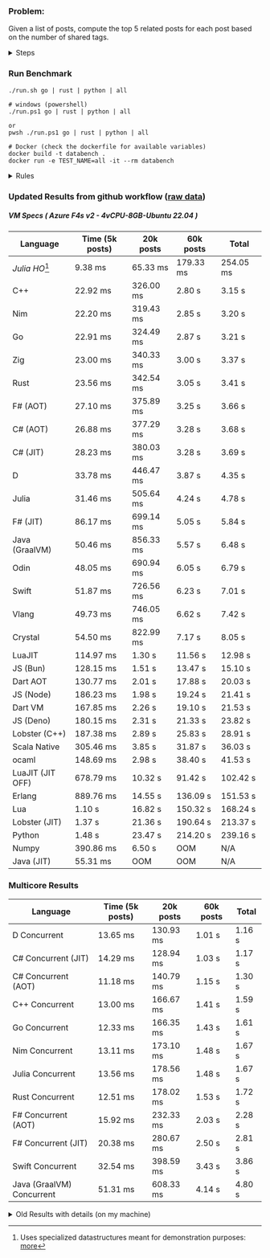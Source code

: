 ### Problem:

Given a list of posts, compute the top 5 related posts for each post based on the number of shared tags.

<details>
<summary> Steps </summary>

-   Read the posts JSON file.
-   Iterate over the posts and populate a map containing: `tag -> List<int>`, with the int representing the post index of each post with that tag.
-   Iterate over the posts and for each post:
    -   Create a map: `PostIndex -> int` to track the number of shared tags
    -   For each tag, Iterate over the posts that have that tag
    -   For each post, increment the shared tag count in the map.
-   Sort the related posts by the number of shared tags.
-   Write the top 5 related posts for each post to a new JSON file.
</details>

### Run Benchmark

```
./run.sh go | rust | python | all

# windows (powershell)
./run.ps1 go | rust | python | all

or
pwsh ./run.ps1 go | rust | python | all

# Docker (check the dockerfile for available variables)
docker build -t databench .
docker run -e TEST_NAME=all -it --rm databench
```

<details>
<summary> Rules </summary>

<h3>No:</h3>

-   FFI (including assembly inlining)
-   Unsafe code blocks
-   Custom benchmarking
-   Disabling runtime checks (bounds etc)
-   Specific hardware targeting
-   SIMD for single threaded solutions
-   Hardcoding number of posts
-   Lazy evaluation (Unless results are computed at runtime and timed)
-   Computation Caching

<h3>Must:</h3>

-   Support up to 100,000 posts
-   Support UTF8 strings
-   Parse json at runtime
-   Support up to 100 tags
-   Use a stable release of the compiler/runtime
-   Represent tags as strings
-   Be production ready
-   Use less than 8GB of memory
</details>

### Updated Results from github workflow ([raw data](https://github.com/jinyus/related_post_gen/blob/main/raw_results.md))

##### VM Specs ( Azure F4s v2 - 4vCPU-8GB-Ubuntu 22.04 )

| Language       | Time (5k posts)                       | 20k posts                              | 60k posts                           | Total     |
| -------------- | ------------------------------------- | -------------------------------------- | ----------------------------------- | --------- |
| _Julia HO_[^1] | 9.38 ms | 65.33 ms | 179.33 ms | 254.05 ms |
| C++ | 22.92 ms | 326.00 ms | 2.80 s | 3.15 s |
| Nim | 22.20 ms | 319.43 ms | 2.85 s | 3.20 s |
| Go | 22.91 ms | 324.49 ms | 2.87 s | 3.21 s |
| Zig | 23.00 ms | 340.33 ms | 3.00 s | 3.37 s |
| Rust | 23.56 ms | 342.54 ms | 3.05 s | 3.41 s |
| F# (AOT) | 27.10 ms | 375.89 ms | 3.25 s | 3.66 s |
| C# (AOT) | 26.88 ms | 377.29 ms | 3.28 s | 3.68 s |
| C# (JIT) | 28.23 ms | 380.03 ms | 3.28 s | 3.69 s |
| D | 33.78 ms | 446.47 ms | 3.87 s | 4.35 s |
| Julia | 31.46 ms | 505.64 ms | 4.24 s | 4.78 s |
| F# (JIT) | 86.17 ms | 699.14 ms | 5.05 s | 5.84 s |
| Java (GraalVM) | 50.46 ms | 856.33 ms | 5.57 s | 6.48 s |
| Odin | 48.05 ms | 690.94 ms | 6.05 s | 6.79 s |
| Swift | 51.87 ms | 726.56 ms | 6.23 s | 7.01 s |
| Vlang | 49.73 ms | 746.05 ms | 6.62 s | 7.42 s |
| Crystal | 54.50 ms | 822.99 ms | 7.17 s | 8.05 s |
| LuaJIT | 114.97 ms | 1.30 s | 11.56 s | 12.98 s |
| JS (Bun) | 128.15 ms | 1.51 s | 13.47 s | 15.10 s |
| Dart AOT | 130.77 ms | 2.01 s | 17.88 s | 20.03 s |
| JS (Node) | 186.23 ms | 1.98 s | 19.24 s | 21.41 s |
| Dart VM | 167.85 ms | 2.26 s | 19.10 s | 21.53 s |
| JS (Deno) | 180.15 ms | 2.31 s | 21.33 s | 23.82 s |
| Lobster (C++) | 187.38 ms | 2.89 s | 25.83 s | 28.91 s |
| Scala Native | 305.46 ms | 3.85 s | 31.87 s | 36.03 s |
| ocaml | 148.69 ms | 2.98 s | 38.40 s | 41.53 s |
| LuaJIT (JIT OFF) | 678.79 ms | 10.32 s | 91.42 s | 102.42 s |
| Erlang | 889.76 ms | 14.55 s | 136.09 s | 151.53 s |
| Lua | 1.10 s | 16.82 s | 150.32 s | 168.24 s |
| Lobster (JIT) | 1.37 s | 21.36 s | 190.64 s | 213.37 s |
| Python | 1.48 s | 23.47 s | 214.20 s | 239.16 s |
| Numpy | 390.86 ms | 6.50 s | OOM | N/A |
| Java (JIT) | 55.31 ms | OOM | OOM | N/A |

### Multicore Results

| Language       | Time (5k posts) | 20k posts        | 60k posts        | Total     |
| -------------- | --------------- | ---------------- | ---------------- | --------- |
| D Concurrent | 13.65 ms | 130.93 ms | 1.01 s | 1.16 s |
| C# Concurrent (JIT) | 14.29 ms | 128.94 ms | 1.03 s | 1.17 s |
| C# Concurrent (AOT) | 11.18 ms | 140.79 ms | 1.15 s | 1.30 s |
| C++ Concurrent | 13.00 ms | 166.67 ms | 1.41 s | 1.59 s |
| Go Concurrent | 12.33 ms | 166.35 ms | 1.43 s | 1.61 s |
| Nim Concurrent | 13.11 ms | 173.10 ms | 1.48 s | 1.67 s |
| Julia Concurrent | 13.56 ms | 178.56 ms | 1.48 s | 1.67 s |
| Rust Concurrent | 12.51 ms | 178.02 ms | 1.53 s | 1.72 s |
| F# Concurrent (AOT) | 15.92 ms | 232.33 ms | 2.03 s | 2.28 s |
| F# Concurrent (JIT) | 20.38 ms | 280.67 ms | 2.50 s | 2.81 s |
| Swift Concurrent | 32.54 ms | 398.59 ms | 3.43 s | 3.86 s |
| Java (GraalVM) Concurrent | 51.31 ms | 608.33 ms | 4.14 s | 4.80 s |

<details>
<summary> Old Results with details (on my machine) </summary>

| Language   | Processing Time | Total (+ I/O) | Details                                                                                                                                                                                                                                                                                         |
| ---------- | --------------- | ------------- | ----------------------------------------------------------------------------------------------------------------------------------------------------------------------------------------------------------------------------------------------------------------------------------------------- |
| Rust       | -               | 4.5s          | Initial                                                                                                                                                                                                                                                                                         |
| Rust v2    | -               | 2.60s         | Replace std HashMap with fxHashMap by [phazer99](https://www.reddit.com/r/rust/comments/16plgok/comment/k1rtr4x/?utm_source=share&utm_medium=web2x&context=3)                                                                                                                                   |
| Rust v3    | -               | 1.28s         | Preallocate and reuse map and unstable sort by [vdrmn](https://www.reddit.com/r/rust/comments/16plgok/comment/k1rzo7g/?utm_source=share&utm_medium=web2x&context=3) and [Darksonn](https://www.reddit.com/r/rust/comments/16plgok/comment/k1rzwdx/?utm_source=share&utm_medium=web2x&context=3) |
| Rust v4    | -               | 0.13s         | Use Post index as key instead of Pointer and Binary Heap by [RB5009](https://www.reddit.com/r/rust/comments/16plgok/comment/k1s5ea0/?utm_source=share&utm_medium=web2x&context=3)                                                                                                               |
| Rust v5    | 38ms            | 52ms          | Rm hashing from loop and use vec[count] instead of map[index]count by RB5009                                                                                                                                                                                                                    |
| Rust v6    | 23ms            | 36ms          | Optimized Binary Heap Ops by [scottlamb](https://github.com/jinyus/related_post_gen/pull/12)                                                                                                                                                                                                    |
| Rust Rayon | 9ms             | 22ms          | Parallelize by [masmullin2000](https://github.com/jinyus/related_post_gen/pull/4)                                                                                                                                                                                                               |
| Rust Rayon | 8ms             | 22ms          | Remove comparison out of hot loop                                                                                                                                                                                                                                                               |
| ⠀          | ⠀               | ⠀             | ⠀                                                                                                                                                                                                                                                                                               |
| Go         | -               | 1.5s          | Initial                                                                                                                                                                                                                                                                                         |
| Go v2      | -               | 80ms          | Add rust optimizations                                                                                                                                                                                                                                                                          |
| Go v3      | 56ms            | 70ms          | Use goccy/go-json                                                                                                                                                                                                                                                                               |
| Go v3      | 34ms            | 55ms          | Use generic binaryheap by [DrBlury](https://github.com/jinyus/related_post_gen/pull/7)                                                                                                                                                                                                          |
| Go v4      | 26ms            | 50ms          | Replace binary heap with custom priority queue                                                                                                                                                                                                                                                  |
| Go v5      | 20ms            | 43ms          | Remove comparison out of hot loop                                                                                                                                                                                                                                                               |
| Go Con     | 10ms            | 33ms          | Go concurrency by [tirprox](https://github.com/jinyus/related_post_gen/pull/17) and [DrBlury](https://github.com/jinyus/related_post_gen/pull/8)                                                                                                                                                |
| Go Con v2  | 5ms             | 29ms          | Use arena, use waitgroup, rm binheap by [DrBlury](https://github.com/jinyus/related_post_gen/pull/20)                                                                                                                                                                                           |
| ⠀          | ⠀               | ⠀             | ⠀                                                                                                                                                                                                                                                                                               |
| Python     | -               | 7.81s         | Initial                                                                                                                                                                                                                                                                                         |
| Python v2  | 1.35s           | 1.53s         | Add rust optimizations by [dave-andersen](https://github.com/jinyus/related_post_gen/pull/10)                                                                                                                                                                                                   |
| Numpy      | 0.57s           | 0.85s         | Numpy implementation by [Copper280z](https://github.com/jinyus/related_post_gen/pull/11)                                                                                                                                                                                                        |
| ⠀          | ⠀               | ⠀             | ⠀                                                                                                                                                                                                                                                                                               |
| Crystal    | 50ms            | 96ms          | Inital w/ previous optimizations                                                                                                                                                                                                                                                                |
| Crystal v2 | 33ms            | 72ms          | Replace binary heap with custom priority queue                                                                                                                                                                                                                                                  |
| ⠀          | ⠀               | ⠀             | ⠀                                                                                                                                                                                                                                                                                               |
| Odin       | 110ms           | 397ms         | Ported from golang code                                                                                                                                                                                                                                                                         |
| Odin v2    | 104ms           | 404ms         | Remove comparison out of hot loop                                                                                                                                                                                                                                                               |
| ⠀          | ⠀               | ⠀             | ⠀                                                                                                                                                                                                                                                                                               |
| Dart VM    | 125ms           | 530ms         | Ported from golang code                                                                                                                                                                                                                                                                         |
| Dart bin   | 274ms           | 360ms         | Compiled executable                                                                                                                                                                                                                                                                             |
| ⠀          | ⠀               | ⠀             | ⠀                                                                                                                                                                                                                                                                                               |
| Vlang      | 339ms           | 560ms         | Ported from golang code                                                                                                                                                                                                                                                                         |
| ⠀          | ⠀               | ⠀             | ⠀                                                                                                                                                                                                                                                                                               |
| Zig        | 80ms            | 110ms         | Provided by [akhildevelops](https://github.com/jinyus/related_post_gen/pull/30)                                                                                                                                                                                                                 |

</details>

[^1]: Uses specialized datastructures meant for demonstration purposes: [more](https://github.com/LilithHafner/Jokes/tree/main/SuperDataStructures.jl)